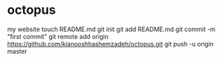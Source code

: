 octopus
=======

my website
touch README.md
git init
git add README.md
git commit -m "first commit"
git remote add origin https://github.com/kianooshhashemzadeh/octopus.git
git push -u origin master
